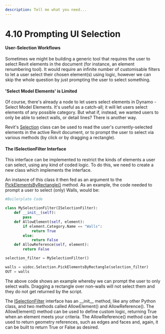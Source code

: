 ```yaml
---
description: Tell me what you need...
---
```


# 4.10 Prompting UI Selection

#### User-Selection Workflows

Sometimes we might be building a generic tool that requires the user to select Revit elements in the document \(for instance, an element renumbering tool\). It would require an infinite number of customisable filters to let a user select their chosen element\(s\) using logic, however we can skip the whole question by just prompting the user to select something.

#### 'Select Model Elements' is Limited

Of course, there's already a node to let users select elements in Dynamo - Select Model Elements. It's useful as a catch-all; it will let users select elements of any possible category. But what if, instead, we wanted users to only be able to select walls, or detail lines? There is another way.

Revit's [Selection](https://apidocs.co/apps/revit/2019/31b73d46-7d67-5dbb-4dad-80aa597c9afc.htm) class can be used to read the user's currently-selected elements in the active Revit document, or to prompt the user to select via various methods \(by click or by dragging a rectangle\).

#### The ISelectionFilter Interface

This interface can be implemented to restrict the kinds of elements a user can select, using any kind of coded logic. To do this, we need to create a new class which implements the interface.

An instance of this class it then fed as an argument to the [PickElementsByRectangle\(\)](https://apidocs.co/apps/revit/2019/c925f50a-2453-89f7-fd2e-bda44479718d.htm) method. As an example, the code needed to prompt a user to select \(only\) Walls, would be:

```python
#Boilerplate Code

class MySelectionFilter(ISelectionFilter):
	def __init__(self):
		pass
	def AllowElement(self, element):
		if element.Category.Name == "Walls":
			return True
		else:
			return False
	def AllowReference(self, element):
		return False

selection_filter = MySelectionFilter()

walls = uidoc.Selection.PickElementsByRectangle(selection_filter)
OUT = walls
```

The above code shows an example whereby we can prompt the user to only select walls. Dragging a rectangle over non-walls will not select them and they do not get returned by the script.

The [ISelectionFilter](https://apidocs.co/apps/revit/2019/d552f44b-221c-0ecd-d001-41a5099b2f9f.htm) interface has an \_\_init\_\_ method, like any other Python class, and two methods called AllowElement\(\) and AllowReference\(\). The AllowElement\(\) method can be used to define custom logic, returning True when an element meets your criteria. The AllowReference\(\) method can be used to return geometry references, such as edges and faces and, again, it can be built to return True or False as desired.

